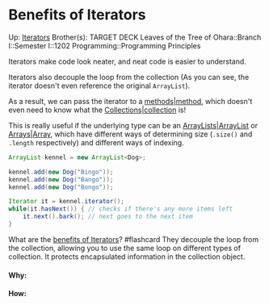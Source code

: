 # Benefits of Iterators

Up: [Iterators](iterators)
Brother(s):
TARGET DECK
Leaves of the Tree of Ohara::Branch I::Semester I::1202 Programming::Programming Principles

Iterators make code look neater, and neat code is easier to understand.

Iterators also decouple the loop from the collection (As you can see, the iterator doesn't even reference the original `ArrayList`).

As a result, we can pass the iterator to a [methods|method](methods|method), which doesn't even need to know what the [Collections|collection](collections|collection) is! 

This is really useful if the underlying type can be an [ArrayLists|ArrayList](arraylists|arraylist) or [Arrays|Array](arrays|array), which have different ways of determining size (`.size()` and `.length` respectively) and different ways of indexing.

```java
ArrayList kennel = new ArrayList<Dog>;

kennel.add(new Dog("Bingo"));
kennel.add(new Dog("Bango"));
kennel.add(new Dog("Bongo"));

Iterator it = kennel.iterator();
while(it.hasNext()) { // checks if there's any more items left 
	it.next().bark(); // next goes to the next item
}
```

What are the [benefits of Iterators](benefits_of_iterators)? #flashcard 
They decouple the loop from the collection, allowing you to use the same loop on different types of collection.
It protects encapsulated information in the collection object.
<!--ID: 1705184914938-->





































#### Why:
#### How:









